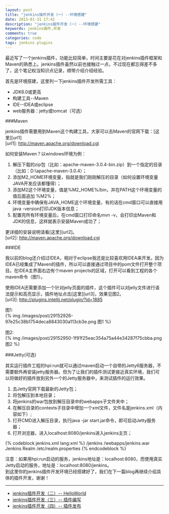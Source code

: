 ```yaml
---
layout: post
title: "jenkins插件开发（一）--环境搭建"
date: 2013-01-31 17:42
description: "jenkins插件开发（一）--环境搭建"
keywords: jenkins插件,开发
comments: true
categories: code
tags: jenkins plugins
---
```

  
最近写了一个jenkins插件，功能比较简单，时间主要是花在对jenkins插件框架和Maven的熟悉上。jenkins插件虽然以前也接触过一点，不过现在都忘得差不多了，这个笔记权当知识点记录，顺带介绍介绍经验。  
  
<!--more-->  
首先是环境搭建，这里列一下jenkins插件开发所需工具：  
  
* JDK6.0或更高
* 构建工具--Maven
* IDE--IDEA或eclipse
* web服务器：jetty或tomcat（可选）
  
###Maven  
  
jenkins插件需要用到Maven这个构建工具，大家可以去Maven的官网下载：[这里][url1]  
[url1]: http://maven.apache.org/download.cgi  
  
如何安装Maven？以windows环境为例：  
  
1. 解压下载的zip包（比如：apache-maven-3.0.4-bin.zip）到一个指定的目录（比如：D:\apache-maven-3.0.4）；
2. 添加M2_HOME环境变量，指就是我们刚刚解压的目录（如何设置环境变量JAVA开发应该都懂得）；
3. 添加M2这个环境变量，值是%M2_HOME%/bin，并在PATH这个环境变量的值后面追加 %M2%；
4. 环境变量中确保有JAVA_HOME这个环境变量，有的话在cmd窗口可以直接用java -version打印JDK版本信息；
5. 配置完所有环境变量后，在cmd窗口打印命名mvn -v，会打印出Maven和JDK的信息，这样就表示安装Maven成功了；
  
更详细的安装说明请看[这里][url2]。  
[url2]: http://maven.apache.org/download.cgi  
  
###IDE  

我以前的blog还介绍过IDEA，相对于eclipse我还是比较喜欢用IDEA来开发。因为IDEA已经集成了Maven的插件，所以可以直接通过项目中的pom文件打开整个项目。在IDEA主界面右边有个maven projects的区域，打开可以看到工程的各个maven命令（图1）。  
  
使用IDEA还需要添加一个针对jelly页面的插件，这个插件可以对jelly文件进行语法提示和高亮显示，插件地址点击[这里][url3]，效果见图2。  
[url3]: http://plugins.intellij.net/plugin/?id=1885  
  
图1:  
{% img /images/post/29152926-97e25c38b1754deca8843030a113cb3e.png 图1 %}
  
图2:  
{% img /images/post/29152950-1f91f25eac354a75a44e34287f75cbba.png 图2 %}
   
###Jetty(可选)  
  
其实运行插件工程的hpi:run就可以通过maven启动一个自带的Jetty6服务器，不需要额外再安装jetty服务器。但为了让我们的插件测试更接近真实环境，我们可以将做好的插件放到另外一个的Jetty服务器中，来测试插件的运行效果。  
  
1. 去Jetty官网下载最新的Jetty包；
2. 将包解压到本地目录；
3. 将jenkins的war包放到解压目录中的webapps子文件夹中；
4. 在解压目录的contexts子目录中增加一个xml文件，文件名是jenkins.xml（内容如下）;
5. 打开CMD进入解压目录，执行java -jar start.jar命令，即可启动Jetty服务器；
6. 打开浏览器，进入localhost:8080/jenkins进入jenkins主页；
  
{% codeblock jenkins.xml lang:xml %}
<Configure class="org.eclipse.jetty.webapp.WebAppContext">
  <Set name="contextPath">/jenkins</Set>
  <Set name="war"><SystemProperty name="jetty.home" default="."/>/webapps/jenkins.war</Set>
  <Get name="securityHandler">
    <Set name="loginService">
      <New class="org.eclipse.jetty.security.HashLoginService">
        <Set name="name">Jenkins Realm</Set>
        <Set name="config"><SystemProperty name="jetty.home" default="."/>/etc/realm.properties</Set>
      </New>
    </Set>
  </Get>
</Configure>
{% endcodeblock %}   
  
注意：如果用hpi:run启动的服务，jenkins地址是：localhost:8080，而使用真实Jetty启动的服务，地址是：localhost:8080/jenkins。  
到这里你的jenkins插件开发环境已经搭建好了，我们在下一篇blog再继续介绍具体的插件开发，谢谢！  


---
  
* [jenkins插件开发（二）-- HelloWorld](http://zhaozhiming.github.io/blog/2013/02/02/jenkins-plugins-develop-part-2/)
* [jenkins插件开发（三）-- 插件编写](http://zhaozhiming.github.io/blog/2013/02/03/jenkins-plugins-develop-part-3/)
* [jenkins插件开发（四）-- 插件发布](http://zhaozhiming.github.io/blog/2013/02/04/jenkins-plugins-develop-part-4/)
  

